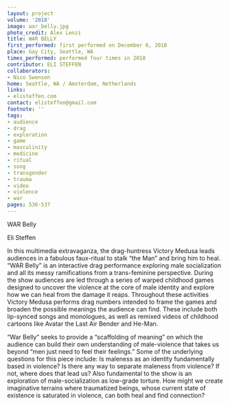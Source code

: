```yaml
---
layout: project
volume: '2018'
image: war_belly.jpg
photo_credit: Alex Lenzi
title: WAR BELLY
first_performed: first performed on December 6, 2018
place: Gay City, Seattle, WA
times_performed: performed four times in 2018
contributor: ELI STEFFEN
collaborators:
- Nico Swenson
home: Seattle, WA / Amsterdam, Netherlands
links:
- elisteffen.com
contact: elisteffen@gmail.com
footnote: ''
tags:
- audience
- drag
- exploration
- game
- masculinity
- medicine
- ritual
- song
- transgender
- trauma
- video
- violence
- war
pages: 536-537
---
```




WAR Belly

Eli Steffen

In this multimedia extravaganza, the drag-huntress Victory Medusa leads audiences in a fabulous faux-ritual to stalk “the Man” and bring him to heal. “WAR Belly” is an interactive drag performance exploring male socialization and all its messy ramifications from a trans-feminine perspective. During the show audiences are led through a series of warped childhood games designed to uncover the violence at the core of male identity and explore how we can heal from the damage it reaps. Throughout these activities Victory Medusa performs drag numbers intended to frame the games and broaden the possible meanings the audience can find. These include both lip-synced songs and monologues, as well as remixed videos of childhood cartoons like Avatar the Last Air Bender and He-Man.

“War Belly” seeks to provide a “scaffolding of meaning” on which the audience can build their own understanding of male-violence that takes us beyond “men just need to feel their feelings.” Some of the underlying questions for this piece include: Is maleness as an identity fundamentally based in violence? Is there any way to separate maleness from violence? If not, where does that lead us? Also fundamental to the show is an exploration of male-socialization as low-grade torture. How might we create imaginative terrains where traumatized beings, whose current state of existence is saturated in violence, can both heal and find connection?
